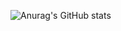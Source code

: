 ![Anurag's GitHub stats](https://github-readme-stats.vercel.app/api?username=xRiveria&show_icons=true&theme=dark&count_private=true&hide=contribs,prs)

